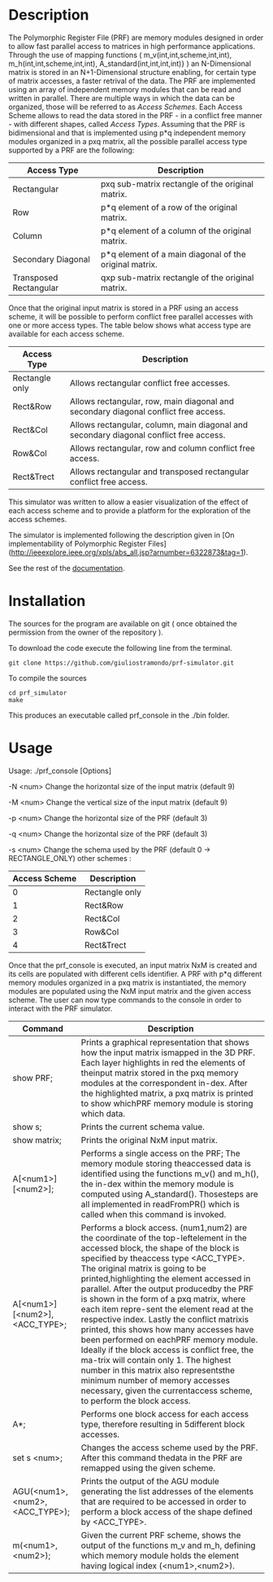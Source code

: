 Description
============

The Polymorphic Register File (PRF) are memory modules designed in order to allow fast parallel access to matrices in high performance applications. Through the use of mapping functions ( m_v(int,int,scheme,int,int), m_h(int,int,scheme,int,int), A_standard(int,int,int,int)} ) an N-Dimensional matrix is stored in an N+1-Dimensional structure enabling, for certain type of matrix accesses, a faster retrival of the data. The PRF are implemented using an array of independent memory modules that can be read and written in parallel. There are multiple ways in which the data can be organized, those will be referred to as *Access Schemes*. Each Access Scheme allows to read the data stored in the PRF - in a conflict free manner - with different shapes, called *Access Types*. Assuming that the PRF is bidimensional and that is implemented using p*q independent memory modules organized in a pxq matrix, all the possible parallel access type supported by a PRF are the following: 

Access Type    | Description
-------------- | -------------
Rectangular                | pxq sub-matrix rectangle of the original matrix.
Row                        | p*q element of a row of the original matrix.
Column                     | p*q element of a column of the original matrix.
Secondary Diagonal         | p*q element of a main diagonal of the original matrix.
Transposed Rectangular     | qxp sub-matrix rectangle of the original matrix.

Once that the original input matrix is stored in a PRF using an access scheme, it will be possible to perform conflict free parallel accesses with one or more access types. The table below shows what access type are available for each access scheme.


Access Type    | Description
-------------- | -------------
Rectangle only             | Allows rectangular conflict free accesses.
Rect&Row                   | Allows rectangular, row, main diagonal and secondary diagonal conflict free access.
Rect&Col                   | Allows rectangular, column, main diagonal and secondary diagonal conflict free access.
Row&Col                    | Allows rectangular, row and column conflict free access.
Rect\&Trect                | Allows rectangular and transposed rectangular conflict free access.

This simulator was written to allow a easier visualization of the effect of each access scheme and to provide a platform for the exploration of the access schemes.

The simulator is implemented following the description given in
[On implementability of Polymorphic Register Files] (http://ieeexplore.ieee.org/xpls/abs_all.jsp?arnumber=6322873&tag=1).

See the rest of the [documentation](http://giuliostramondo.github.io/prf-simulator/doc/html/).

Installation
============
The sources for the program are available on git ( once obtained the permission from the owner of the repository ). 

To download the code execute the following line from the terminal.

~~~~~~~~~~~~~~~~~~~~~
git clone https://github.com/giuliostramondo/prf-simulator.git
~~~~~~~~~~~~~~~~~~~~~

To compile the sources 
~~~~~~~~~~~~~~~~
cd prf_simulator
make
~~~~~~~~~~~~~~~~

This produces an executable called prf\_console in the ./bin folder.

Usage
======

Usage: ./prf_console  [Options]


-N \<num\>	 Change the horizontal size of the input matrix (default 9)

-M \<num\>	 Change the vertical size of the input matrix (default 9)

-p \<num\>	 Change the horizontal size of the PRF (default 3)

-q \<num\>	 Change the horizontal size of the PRF (default 3)

-s \<num\>	 Change the schema used by the PRF (default 0 -> RECTANGLE_ONLY)
	  		other schemes :

Access Scheme   | Description
----------------| -------------
0               | Rectangle only           
1               | Rect&Row                   
2               | Rect&Col                   
3               | Row&Col                    
4               | Rect\&Trect               

Once that the prf\_console is executed, an input matrix NxM is created and its cells are populated with different cells identifier. A PRF with p*q different memory modules organized in a pxq matrix is instantiated, the memory modules are populated using the NxM input matrix and the given access scheme. The user can now type commands to the console in order to interact with the PRF simulator.

Command         | Description
----------------| -------------
show PRF;                        | Prints  a  graphical  representation  that  shows  how  the  input  matrix  ismapped in the 3D PRF. Each layer highlights in red the elements of theinput matrix stored in the pxq memory modules at the correspondent in-dex.  After the highlighted matrix, a pxq matrix is printed to show whichPRF memory module is storing which data.           
show s;                          | Prints the current schema value.                   
show matrix;                     | Prints the original NxM input matrix.
A[\<num1\>][\<num2\>];               | Performs a single access on the PRF; The memory module storing theaccessed data is identified using the functions m_v() and m_h(), the in-dex within the memory module is computed using A_standard().  Thosesteps  are  all  implemented  in  readFromPR()  which  is  called  when  this command is invoked.                   
A[\<num1\>][\<num2\>],\<ACC_TYPE\>;    | Performs a block access. (num1,num2) are the coordinate of the top-leftelement in the accessed block, the shape of the block is specified by theaccess type \<ACC_TYPE\>.  The original matrix is going to be printed,highlighting the element accessed in parallel. After the output producedby the PRF is shown in the form of a pxq matrix, where each item repre-sent the element read at the respective index.  Lastly the conflict matrixis printed, this shows how many accesses have been performed on eachPRF memory module. Ideally if the block access is conflict free, the ma-trix will contain only 1. The highest number in this matrix also representsthe minimum number of memory accesses necessary, given the currentaccess scheme, to perform the block access.
A*;                              | Performs one block access for each access type, therefore resulting in 5different block accesses.
set s \<num\>;                     | Changes the access scheme used by the PRF. After this command thedata in the PRF are remapped using the given scheme.
AGU(\<num1\>,\<num2\>,\<ACC_TYPE\>); | Prints the output of the AGU module generating the list addresses of the elements that are required to be accessed in order to perform a block access of the shape defined by \<ACC_TYPE\>.
m(\<num1\>,\<num2\>);                | Given the current PRF scheme, shows the output of the functions m_v and m_h, defining which memory module holds the element having logical index (\<num1\>,\<num2\>).
